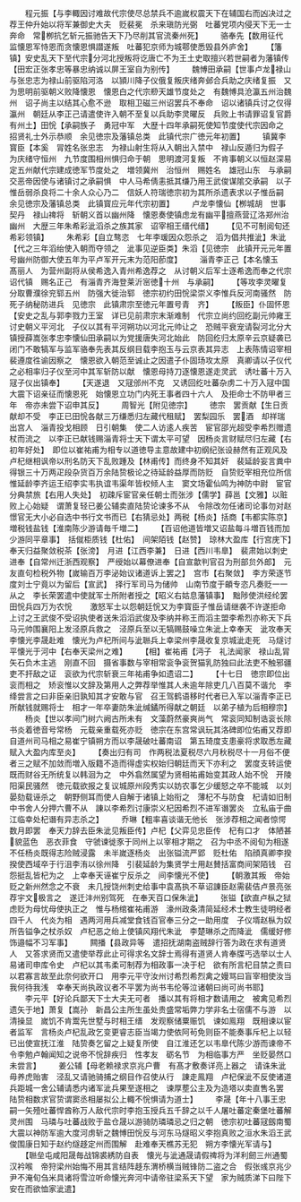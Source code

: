 <!-- { "loadSidebar": true } -->
　　程元振【与李輙因讨难故代宗使尽总禁兵不逾嵗权震天下在辅国右而凶决过之　荐王仲升始以将军兼御史大夫　贬裴冕　杀来瑱防光弼　吐蕃党项内侵天下无一士奔命　常栁抗乞斩元振驰告天下乃尽削其官流秦州死】
　　骆奉先【数用征代　监懐恩军恃恩而贪懐恩惧譛遂叛　吐蕃犯京师为城鄠使悉毁县外庐舍】
　　【籓镇】安史乱天下至代宗分河北授叛将讫唐亡不为王土史取擅兴若世嗣者为藩镇传【田宏正张孝忠等暴忠纳诚以屏王室自为别传】
　　魏愽田承嗣【世事卢龙禄山与张忠志为禄山前驱陷河洛　以頴川降子仪俄复叛庆绪奔邺合兵助之庆绪复振　又为思明前驱朝义败降懐恩　懐恩白之代宗剙天雄节度处之　有魏愽具沧瀛五州治魏州　诏子尚主以结其心愈不逊　取相卫磁三州诏罢兵不奉命　诏以诸镇兵讨之仅得瀛州　朝廷从李正己请遣使许入朝不至复以兵助李灵曜反　兵败上书请罪诏复官爵有州土】田恱【承嗣族子　勇冠中军　大歴十四年承嗣死使知节度使代宗因命之　招贤礼士外示恭顺　余见徳宗及藩镇总类　此镇代宗广徳元年初置】
　　镇冀李寳臣【本奚　冐姓名张忠志　为禄山射生将从入朝出入禁中　禄山反遁归为假子　为庆绪守恒州　九节度围相州惧归命于朝　思明渡河复叛　不肯事朝义以恒赵深易定五州献代宗建成徳军节度处之　増领冀州　治恒州　赐姓名　雄冠山东　与承嗣交恶帝因使与诸镇讨之承嗣惧　中人马希倩恚抵其缣乃用王武俊谋隂交承嗣　以子惟岳弱杀良将二十余人众心乃二　信妖人符瑞徳宗初为其所杀遗表求以子惟岳嗣　余见徳宗及藩镇总类　此镇寳应元年代宗初置】
　　卢龙李懐仙【栁城胡　世事契丹　禄山禆将　斩朝义首以幽州降　懐恩奏使镇虑龙有幽平擅燕营辽洛郑州治幽州　大歴三年朱希彩泚滔杀之族其家　诏宰相王缙代缙】
　　【见不可制阅旬还希彩领镇】
　　朱希彩【自立骜恣　七年李瑗因众怨杀之　滔为倡共推泚】朱泚【代之三年滔绐使入朝而夺领之　泚事见逆臣类】朱滔【见徳宗　此镇开元元年置号幽州防御大使五年为平卢军开元末为范阳莭度】
　　淄青李正己【本名懐玉　髙丽人　为营州副将从侯希逸入青州希逸荐之　从讨朝义后军士逐希逸而奉之代宗诏代镇　赐名正己　有淄青齐海登莱沂宻徳十州　与承嗣】
　　【等攻李灵曜复分取曹濮徐兖郓五州　防强大徙治郓　徳宗初约田恱梁崇义李惟兵反河南骚然　防死子纳秘防进兵　见徳宗　此镇肃宗至徳元年置号青　齐】
　　【叛臣】仆固怀恩【安史之乱与郭李戮力王室　详已见前肃宗末渐难制　代宗立尚约回纥副元帅雍王讨史朝义平河北　子仪以其有平河朔功以河北元帅让之　恐贼平衰宠请裂河北分大镇授薛嵩张孝忠李懐仙田承嗣以为党援唐失河北始此　防回纥归太原辛云京疑袭已闭门不敢犒军与监军骆奉先表其反纲目载李抱玉与云京表其异志　上表陈情诏宰相裴遵度徃谕因察之　懐恩欲入朝范至诚止之因遣子仆固玚攻太原　真卿请以子仪代之必相率归子仪至河中其军斩防以献　懐恩母持刀逐懐恩遂走灵武　诱吐蕃十万入冦子仪出镇奉】
　　【天遂退　又冦邠州不克　又诱回纥吐蕃杂虏二十万入冦中国大震下诏亲征而懐恩死　始懐恩立功门内死王事者四十六人　及拒命士不防甲者三年　帝亦未尝下诏申其反】
　　周智光【附见徳宗】
　　徳宗　罢贡献【生日贡献却不受　李正已田恱各献三万缣悉归左藏代租赋】　罢梨园乐　罢酒　却祥瑞　出宫人　淄青投戈相顾　日引朝集　使二人访逺人疾苦　宦官邵光超受李希烈赠遗杖而流之　以李正已献钱赐淄青将士天下谓太平可望　因杨炎言财赋尽归左藏【右初年好处】　即位以崔祐甫为相专以道徳导主意故建中初纲纪张设赫然有正观风及卢杞继相讽帝以刑名防天下乱败踵及【林甫传】而终身不知其奸　裴延龄妄言粪中得银三十万两疋段杂货百万余陆贽极论之待延龄益厚而防贬　自贽贬宰相充位所信惟延龄李齐运王绍李实韦执谊韦渠年皆权倾人主　窦文场霍仙鸣为神防中尉　宦官分典禁旅【右用人失处】　初疎斥宦官亲任朝士而张涉【儒学】薛邕【文雅】以赃败上心始疑　谓萧复轻已姜公辅卖直陆贽论谏多不从　令除改勿任诸司论事勿对赵憬官无大小必自选中书行文书而已【右猜忌处】两税【杨炎】括商【韦都实陈京】　増税钱盐钱【淮南陈少游请毎千増二】
　　【百诏他道皆増又诏盐每斗増百钱而加少游同平章事】　括僦柜质钱【杜佑】　间架陌钱【赵赞】　琼林大盈库【行宫庑下】　奉天归益聚敛税茶【张滂】　月进【江西李兼】　日进【西川韦臯】　裴肃始以刺史进奉【自常州迁浙西观察】　严绶始以幕僚进奉【自宣歙判官召为刑部贠外郎】　元友直句检税外物【嵗输百万李泌始议诸道诉上罢之】　宫市【右聚敛】　李方荣逐节度刘士宁竟以为留后【宣武】　择行军司马为储帅　山南节度于頔专恣凡奏贬一一从之　李长荣罢遣中使就军士所附者授之【昭义右姑息藩镇事】　黜陟使洪经纶罢田恱兵四万为农恱
　　激怒军士以怨朝廷恱又为李寳臣子惟岳请继袭不许遂拒命上讨之王武俊不受诏执使者送朱滔滔武俊及李纳并称王而滔主盟李希烈亦称天下兵马元帅围襄阳上发泾原兵救之　泾原兵至以无犒赐鼓噪立朱泚上幸奉天　泚攻奉天李懐光李晟赴难　懐光为卢杞所间与泚聮兵上幸梁州李晟收复京城泚走死　马燧讨平懐光于河中【右奉天梁州之难】
　　【相】崔祐甫【沔子　礼法闻家　禄山乱冐矢石负木主逃　刚直不回　摄省事数与宰相常衮争衮贺猫乳防独曰此法吏不触邪疆吏不扞敌之证　衮欲为代宗斩衰三年祐甫争如遗诏二】
　　【十七日　徳宗即位出衮而相之　矫衮惟以文辞及第用人之弊荐举惟其人未逾年除吏几八百莫不谐允　李绛尝言之曰非臣亲旧孰知其才安敢与官　召王驾鹤语移时代者已入军以淄青李正已所献钱就赐将士　相才一年卒妻防朱泚缄鐍所得献之朝廷　以弟子植为后相穆宗】
　　杨炎【世以孝间门树六阙古所未有　文藻蔚然豪爽尚气　常衮同知制诰衮长除书炎着徳音号常杨　元载亲重载死亦贬　徳宗在东宫常讽玩其洛碑即位佑甫又荐即自道州司马相之易崔宁镇朔方而以李晟破吐蕃南诏　第五琦度支患豪将求取悉左藏赋入大盈内库至炎】
　　【奏出归有司　作两税法夏税尽六月秋税尽十一月俗不便者三之赋不加敛而増入版籍不造而得虚实权始归朝廷而天下亦利之　罢度支转运使既而财谷无所统复以韩洄为之　中外翕然属望为贤相祐甫始变其政人始不恱　开陵阳渠民骚然　徳元载欲报之复议城原州段秀实以妨农事乞少缓怒之卒不能城　以刘晏劾载诬杀之　朝野侧耳而使人自解于诸镇上始衔之　薄杞不与防食　杞请如旧制中书舍人分押六曹不从　諌以李希烈讨康崇义杞因希烈不进军谮罢炎　立私庙于曲江临幸处杞谮有异志杀之】
　　乔琳【粗率喜谈谐无他长　张涉荐相之闻者惊愕数月即罢　奉天力辞去臣朱泚见叛臣传】卢杞【父弈见忠臣传　杞有口才　体陋甚貌蓝色　恶衣菲食　守虢谏徙豕于同州上以宰相才期之　召为中丞不阅旬为相遂不任杨炎既得志险贼浸露　未半嵗逐杨炎　出张镒流严郢　贬杜佑　陷顔真卿李揆揆使西域卒于行沮李洧以徐州降　引裴延龄为集贤学士用赵賛括富商间架陌钱　召怨挺乱皆杞为之　上幸奉天诬崔宁反杀之　间李懐光不使】
　　【朝激其叛　帝始贬之新州然念之不衰　未几授饶州刺史给事中袁髙执不草诏諌臣赵需裴佶卢景亮张荐宇文极言之　遂迁沣州别驾死　在奉天百口保朱泚】
　　张镒【欲直卢枞之狱虑贬为母忧母使执正之　惟与杨绾崔祐甫游　濠州政条清简延经术士教生徒明经者四千人　代炎为相　遇两河用兵减堂食钱百官奉三分之一助用度　子仪壻赵枞为奴所告镒争之杖杀奴　卢杞恶之绐上使镇风翔代朱泚　李楚琳杀之而降泚　儒缓好修饰邉幅不习军事】
　　闗播【县政异等　遣招抚湖南盗贼辞行答为政在求有道贤人　又答求贤而又遣使举荐此止可得求名文辞士焉得有道贤人肯奉牒丐选举以士人易诸司申库令史　卢杞以其韦柔可制荐为相政事一决于杞　欲有所言杞目禁之责曰以君寡言故至此奈何欲开口　用李元平守汝州讨希烈希烈禽之嫚骂曰盲宰相使汝当我何待我浅　幸奉天尚执政议者不平罢为尚书韦伦等泣诸朝曰尚可尚书耶】
　　李元平【好论兵鄙天下士大夫无可者　播以其有将相才数请用之　被禽见希烈遗矢于地】萧复【嵩孙　新昌公主所生虽处贵盛常垢弊力学非名士宿儒不与游　以清操显　嵗饥不肯鬻先世墅与时相王缙　发观察储粟赈饥　谏如鳯翔　既相谏以宦者监军　言杨炎卢杞乱政乞变更睿志臣当竭力使依阿茍免则臣不能奏事斥杞上以轻已出使宣抚江淮　陆贽奏乞留之上疑复所使　自江淮还乞以韦臯代陈少游而谏帝不令李勉卢翰闻知之说帝不恱辞疾归　性孝友　砺名节　为相临事方严　坐贬晏然口未尝言】
　　姜公辅【母老赖禄求京兆户曹　有髙才敷奏详亮上器之　请诛朱泚毋养虎贻害　泾乱又请驰骑捕之纲目作召使从行　諌走鳯翔　卢杞保泚不反使诸道兵距城一舍公辅请悉内诸军泚兵果至遂相之　谏厚塟公主及为造塔以卖直售名罢　陆贽相数求官贽谓窦丞相屡拟公上輙不恱惧请为道士】
　　李晟【年十八事王忠嗣一矢殪吐蕃悍酋称万人敌代宗时李抱玉授兵五千辞之以千人屠吐蕃定秦堡吐蕃解灵州围　马璘与吐蕃战败于盐仓晟以游骑防璘璘忌之归之朝　徳宗初吐蕃冦劔南蜀大震以神防军逾大度河虏斩之魏愽田恱反与河东马燧昭义李抱真败之洹水朱滔王武俊围康日知于赵约燧趍定州而围解　赴难奉天樵苏无犯　朔方李懐光军请与】
　　【聮垒屯咸阳晟毎战锦裘綉防自表　懐光与泚通晟请假禆将为洋利劒三州通蜀汉衿喉　帝狩梁州始悔不用其言结阵趍东渭桥横当贼锋防二盗之合　假张彧京兆少尹不淹旬刍米具诸将雪泣听命懐光奔河中请帝驻梁系天下望　家为贼质涕下曰陛下安在而欲恤家泚遣】
